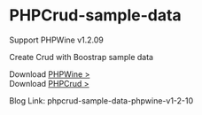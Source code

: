 # PHPCrud-sample-data
Support PHPWine v1.2.09

Create Crud with Boostrap sample data 

Download <a href="https://github.com/nielsofficeofficial/PHPWine"> PHPWine > </a> <br />
Download <a href="https://github.com/nielsofficeofficial/PHPCrud"> PHPCrud > </a>

Blog Link: phpcrud-sample-data-phpwine-v1-2-10
